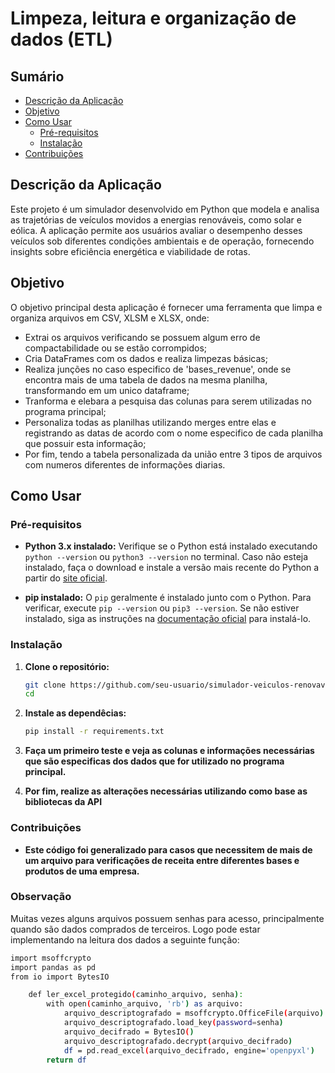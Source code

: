 # Limpeza, leitura e organização de dados (ETL)

## Sumário

- [Descrição da Aplicação](#descrição-da-aplicação)
- [Objetivo](#objetivo)
- [Como Usar](#como-usar)
  - [Pré-requisitos](#pré-requisitos)
  - [Instalação](#instalação)
- [Contribuições](#contribuições)

## Descrição da Aplicação

Este projeto é um simulador desenvolvido em Python que modela e analisa as trajetórias de veículos movidos a energias renováveis, como solar e eólica. A aplicação permite aos usuários avaliar o desempenho desses veículos sob diferentes condições ambientais e de operação, fornecendo insights sobre eficiência energética e viabilidade de rotas.

## Objetivo

O objetivo principal desta aplicação é fornecer uma ferramenta que limpa e organiza arquivos em CSV, XLSM e XLSX, onde:

- Extrai os arquivos verificando se possuem algum erro de compactabilidade ou se estão corrompidos;
- Cria DataFrames com os dados e realiza limpezas básicas;
- Realiza junções no caso especifico de 'bases_revenue', onde se encontra mais de uma tabela de dados na mesma planilha, transformando em um unico dataframe;
- Tranforma e elebara a pesquisa das colunas para serem utilizadas no programa principal;
- Personaliza todas as planilhas utilizando merges entre elas e registrando as datas de acordo com o nome especifico de cada planilha que possuir esta informação;
- Por fim, tendo a tabela personalizada da união entre 3 tipos de arquivos com numeros diferentes de informações diarias.

## Como Usar

### Pré-requisitos

- **Python 3.x instalado:** Verifique se o Python está instalado executando `python --version` ou `python3 --version` no terminal. Caso não esteja instalado, faça o download e instale a versão mais recente do Python a partir do [site oficial](https://www.python.org/downloads/).

- **pip instalado:** O `pip` geralmente é instalado junto com o Python. Para verificar, execute `pip --version` ou `pip3 --version`. Se não estiver instalado, siga as instruções na [documentação oficial](https://pip.pypa.io/en/stable/installation/) para instalá-lo.

### Instalação

1. **Clone o repositório:**

   ```bash
   git clone https://github.com/seu-usuario/simulador-veiculos-renovaveis.git
   cd 

2. **Instale as dependêcias:**

   ```bash
   pip install -r requirements.txt

3. **Faça um primeiro teste e veja as colunas e informações necessárias que são especificas dos dados que for utilizado no programa principal.**

4. **Por fim, realize as alterações necessárias utilizando como base as bibliotecas da API**

### Contribuições

- **Este código foi generalizado para casos que necessitem de mais de um arquivo para verificações de receita entre diferentes bases e produtos de uma empresa.**

### Observação

Muitas vezes alguns arquivos possuem senhas para acesso, principalmente quando são dados comprados de terceiros. Logo pode estar implementando na leitura dos dados a seguinte função:

```bash
import msoffcrypto
import pandas as pd
from io import BytesIO

    def ler_excel_protegido(caminho_arquivo, senha):
        with open(caminho_arquivo, 'rb') as arquivo:
            arquivo_descriptografado = msoffcrypto.OfficeFile(arquivo)
            arquivo_descriptografado.load_key(password=senha)
            arquivo_decifrado = BytesIO()
            arquivo_descriptografado.decrypt(arquivo_decifrado)
            df = pd.read_excel(arquivo_decifrado, engine='openpyxl')
        return df

